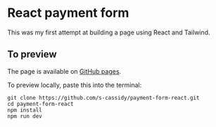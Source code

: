 # React payment form

This was my first attempt at building a page using React and Tailwind.

## To preview

The page is available on [GitHub pages](https://s-cassidy.github.io/payment-form-react/).

To preview locally, paste this into the terminal:
```
git clone https://github.com/s-cassidy/payment-form-react.git
cd payment-form-react
npm install
npm run dev
```
